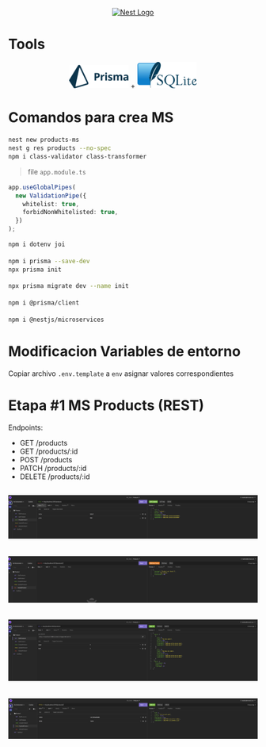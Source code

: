 <p align="center">
  <a href="http://nestjs.com/" target="blank"><img src="https://nestjs.com/img/logo-small.svg" width="120" alt="Nest Logo" /></a>
</p>

[circleci-image]: https://img.shields.io/circleci/build/github/nestjs/nest/master?token=abc123def456
[circleci-url]: https://circleci.com/gh/nestjs/nest

# Tools
<p align="center">
  <img src="./img/prisma.svg" width="120" alt="Prisma Logo" /></a>
   +
  <img src="./img/sqlite.svg" width="120" alt="Prisma Logo" /></a>
</p>


# Comandos para crea MS

```bash
nest new products-ms
nest g res products --no-spec
npm i class-validator class-transformer
```

> file `app.module.ts`

```ts
app.useGlobalPipes(
  new ValidationPipe({
    whitelist: true,
    forbidNonWhitelisted: true,
  })
);
```
```bash
npm i dotenv joi

npm i prisma --save-dev
npx prisma init

npx prisma migrate dev --name init

npm i @prisma/client

npm i @nestjs/microservices

```


# Modificacion Variables de entorno

Copiar archivo `.env.template` a `env` asignar valores correspondientes

# Etapa #1 MS Products (REST)

Endpoints:
- GET /products
- GET /products/:id
- POST /products
- PATCH /products/:id
- DELETE /products/:id

![Create](./img/create.png)
----------------------------
![Delele](./img/delete.png)
----------------------------
![GetAllProducts](./img/getAll.png)
----------------------------
![UpdateProduct](./img/update.png)
----------------------------

